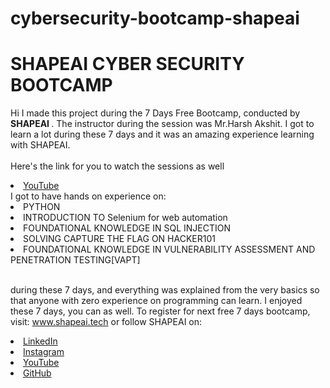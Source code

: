 # cybersecurity-bootcamp-shapeai


# SHAPEAI CYBER SECURITY BOOTCAMP
Hi I made this project during the 7 Days Free Bootcamp, conducted by <b> SHAPEAI
</b>.
The instructor during the session was Mr.Harsh Akshit. I got to
learn a lot during these 7 days and it was an amazing experience learning with SHAPEAI.
<br><br>Here's the link for you to watch the sessions as well<br>
<li><a
href=
https://www.youtube.com/watch?v=yZeJTQXvA-I&list=PL7zl8TDRnbuljbDX-DamOSa2h97499sP4>YouTube</a>
<br>I got to have hands on experience on:
<li>PYTHON
<li>INTRODUCTION TO Selenium for web automation
<li>FOUNDATIONAL KNOWLEDGE IN SQL INJECTION
<li>SOLVING CAPTURE THE FLAG ON HACKER101
<li>FOUNDATIONAL KNOWLEDGE IN VULNERABILITY ASSESSMENT AND PENETRATION TESTING[VAPT]
 
<br>during these 7 days, and everything was explained from the very basics so that
anyone with zero experience on programming can learn.
I enjoyed these 7 days, you can as well. To register for next free 7 days bootcamp, visit:
www.shapeai.tech
or follow SHAPEAI on:
<li><a href=
"https://in.linkedin.com/company/shapeai">LinkedIn</a>
<li><a href=
"https://www.instagram.com/shape.ai/?hl=en">Instagram</a>
<li><a
href=
"https://www.youtube.com/channel/UCTUvDLTW9meuDXWcbmISPdA">YouTube</a>
<li><a href=
"https://github.com/shapeai">GitHub</a>
